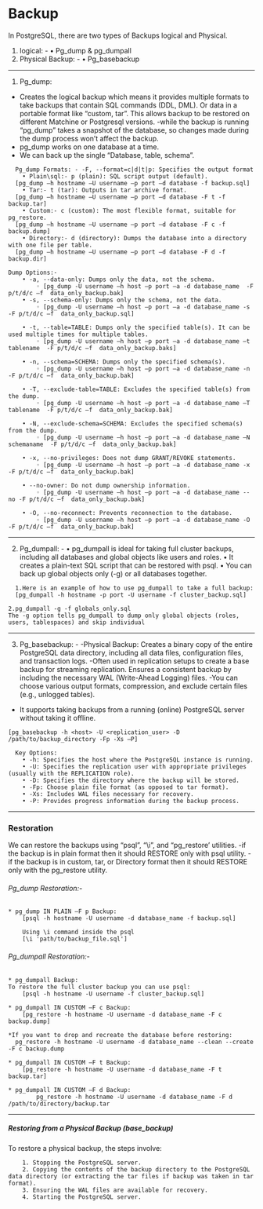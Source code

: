 # Backup
In PostgreSQL, there are two types of Backups logical and Physical.
1. logical: -
    • Pg_dump & pg_dumpall
2. Physical Backup: -
    • Pg_basebackup
---------------------------------------------------------------------------------------------------------------------------------------------------------------------------
1. Pg_dump:
  - Creates the logical backup which means it provides multiple formats to take backups that contain SQL commands (DDL, DML). Or data in a portable format like “custom, tar”. This allows backup to be restored on different Matchine or Postgresql versions.
  -while the backup is running “pg_dump” takes a snapshot of the database, so changes made during the dump process won’t affect the backup.
  - pg_dump works on one database at a time.
  - We can back up the single “Database, table, schema”.
```
  Pg_dump Formats: - -F, --format=c|d|t|p: Specifies the output format
    • Plain\sql:- p (plain): SQL script output (default).
  [pg_dump –h hostname –U username –p port –d database -f backup.sql]
    • Tar:- t (tar): Outputs in tar archive format.
  [pg_dump –h hostname –U username –p port –d database -F t -f backup.tar]
    • Custom:- c (custom): The most flexible format, suitable for pg_restore.
  [pg_dump –h hostname –U username –p port –d database -F c -f backup.dump]
    • Directory:- d (directory): Dumps the database into a directory with one file per table.
  [pg_dump –h hostname –U username –p port –d database -F d -f backup.dir]
```
```
Dump Options:-
    • -a, --data-only: Dumps only the data, not the schema.
        ◦ [pg_dump -U username –h host –p port –a -d database_name  -F p/t/d/c –f  data_only_backup.bak]
    • -s, --schema-only: Dumps only the schema, not the data.
        ◦ [pg_dump -U username –h host –p port –a -d database_name -s  -F p/t/d/c –f  data_only_backup.sql]

    • -t, --table=TABLE: Dumps only the specified table(s). It can be used multiple times for multiple tables.
        ◦ [pg_dump -U username –h host –p port –a -d database_name –t tablename  -F p/t/d/c –f  data_only_backup.baks]

    • -n, --schema=SCHEMA: Dumps only the specified schema(s).
        ◦ [pg_dump -U username –h host –p port –a -d database_name -n  -F p/t/d/c –f  data_only_backup.bak]

    • -T, --exclude-table=TABLE: Excludes the specified table(s) from the dump.
        ◦ [pg_dump -U username –h host –p port –a -d database_name –T tablename  -F p/t/d/c –f  data_only_backup.bak]

    • -N, --exclude-schema=SCHEMA: Excludes the specified schema(s) from the dump.
        ◦ [pg_dump -U username –h host –p port –a -d database_name –N schemaname  -F p/t/d/c –f  data_only_backup.bak]

    • -x, --no-privileges: Does not dump GRANT/REVOKE statements.
        ◦ [pg_dump -U username –h host –p port –a -d database_name -x -F p/t/d/c –f  data_only_backup.bak]

    • --no-owner: Do not dump ownership information.
        ◦ [pg_dump -U username –h host –p port –a -d database_name --no -F p/t/d/c –f  data_only_backup.bak]

    • -O, --no-reconnect: Prevents reconnection to the database.
        ◦ [pg_dump -U username –h host –p port –a -d database_name -O -F p/t/d/c –f  data_only_backup.bak]
```
-----------------------------------------------------------------------------------------------------------------------------------------------------------------------------
2. Pg_dumpall: - 
    • pg_dumpall is ideal for taking full cluster backups, including all databases and global objects like users and roles.
    • It creates a plain-text SQL script that can be restored with psql.
    • You can back up global objects only (-g) or all databases together.
```
  1.Here is an example of how to use pg_dumpall to take a full backup:
  [pg_dumpall -h hostname -p port -U username -f cluster_backup.sql]
```
```
2.pg_dumpall -g -f globals_only.sql
The -g option tells pg_dumpall to dump only global objects (roles, users, tablespaces) and skip individual 
```
--------------------------------------------------------------------------------------------------------------------------------------------------------------------------
3. Pg_basebackup: - 
  -Physical Backup: Creates a binary copy of the entire PostgreSQL data directory, including all data files, configuration files, and transaction logs.
  -Often used in replication setups to create a base backup for streaming replication.
  Ensures a consistent backup by including the necessary WAL (Write-Ahead Logging) files.
  -You can choose various output formats, compression, and exclude certain files (e.g., unlogged tables).
- It supports taking backups from a running (online) PostgreSQL server without taking it offline.
```
[pg_basebackup -h <host> -U <replication_user> -D /path/to/backup_directory -Fp -Xs –P]
```
```
  Key Options:
    • -h: Specifies the host where the PostgreSQL instance is running.
    • -U: Specifies the replication user with appropriate privileges (usually with the REPLICATION role).
    • -D: Specifies the directory where the backup will be stored.
    • -Fp: Choose plain file format (as opposed to tar format).
    • -Xs: Includes WAL files necessary for recovery.
    • -P: Provides progress information during the backup process.
```
---------------------------------------------------------------------------------------------------------------------------------------------------------------------------
### Restoration
We can restore the backups using “psql”, “\i”, and “pg_restore’ utilities.
-if the backup is in plain format then it should RESTORE only with psql utility.
-if the backup is in custom, tar, or Directory format then it should RESTORE only with the pg_restore utility.

###### Pg_dump Restoration:-
```
* pg_dump IN PLAIN –F p Backup:
	[psql -h hostname -U username -d database_name -f backup.sql]
	
	Using \i command inside the psql
	[\i 'path/to/backup_file.sql']
```
###### Pg_dumpall Restoration:-
```
* pg_dumpall Backup:
To restore the full cluster backup you can use psql:
	[psql -h hostname -U username -f cluster_backup.sql]
```
```
* pg_dumpall IN CUSTOM –F c Backup:
	[pg_restore -h hostname -U username -d database_name -F c backup.dump]

*If you want to drop and recreate the database before restoring:
  pg_restore -h hostname -U username -d database_name --clean --create -F c backup.dump 
```
```
* pg_dumpall IN CUSTOM –F t Backup:
	[pg_restore -h hostname -U username -d database_name -F t backup.tar]
```
```
* pg_dumpall IN CUSTOM –F d Backup:
		pg_restore -h hostname -U username -d database_name -F d /path/to/directory/backup.tar
```
---------------------------------------------------------------------------------------------------------------------------------------------------------------------------
##### Restoring from a Physical Backup (base_backup)
To restore a physical backup, the steps involve:
```
    1. Stopping the PostgreSQL server.
    2. Copying the contents of the backup directory to the PostgreSQL data directory (or extracting the tar files if backup was taken in tar format).
    3. Ensuring the WAL files are available for recovery.
    4. Starting the PostgreSQL server.
```
